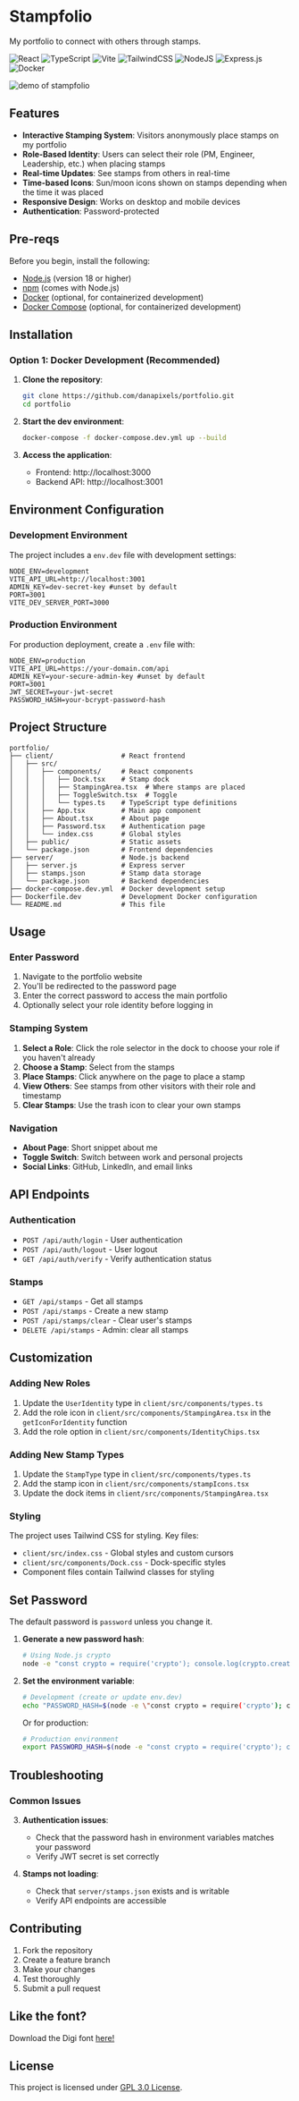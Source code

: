 # Stampfolio

My portfolio to connect with others through stamps. 

![React](https://img.shields.io/badge/react-%2320232a.svg?style=for-the-badge&logo=react&logoColor=%2361DAFB)
![TypeScript](https://img.shields.io/badge/typescript-%23007ACC.svg?style=for-the-badge&logo=typescript&logoColor=white)
![Vite](https://img.shields.io/badge/vite-%23646CFF.svg?style=for-the-badge&logo=vite&logoColor=white)
![TailwindCSS](https://img.shields.io/badge/tailwindcss-%2338B2AC.svg?style=for-the-badge&logo=tailwind-css&logoColor=white)
![NodeJS](https://img.shields.io/badge/node.js-6DA55F?style=for-the-badge&logo=node.js&logoColor=white)
![Express.js](https://img.shields.io/badge/express.js-%23404d59.svg?style=for-the-badge&logo=express&logoColor=%2361DAFB)
![Docker](https://img.shields.io/badge/docker-%230db7ed.svg?style=for-the-badge&logo=docker&logoColor=white)



![demo of stampfolio](/stampfoliodemo.gif)


## Features

- **Interactive Stamping System**: Visitors anonymously place stamps on my portfolio
- **Role-Based Identity**: Users can select their role (PM, Engineer, Leadership, etc.) when placing stamps
- **Real-time Updates**: See stamps from others in real-time
- **Time-based Icons**: Sun/moon icons shown on stamps depending when the time it was placed
- **Responsive Design**: Works on desktop and mobile devices
- **Authentication**: Password-protected 

## Pre-reqs

Before you begin, install the following:

- [Node.js](https://nodejs.org/) (version 18 or higher)
- [npm](https://www.npmjs.com/) (comes with Node.js)
- [Docker](https://www.docker.com/) (optional, for containerized development)
- [Docker Compose](https://docs.docker.com/compose/) (optional, for containerized development)

## Installation

### Option 1: Docker Development (Recommended)

1. **Clone the repository**:
   ```bash
   git clone https://github.com/danapixels/portfolio.git
   cd portfolio
   ```

2. **Start the dev environment**:
   ```bash
   docker-compose -f docker-compose.dev.yml up --build
   ```

3. **Access the application**:
   - Frontend: http://localhost:3000
   - Backend API: http://localhost:3001

## Environment Configuration

### Development Environment

The project includes a `env.dev` file with development settings:

```env
NODE_ENV=development
VITE_API_URL=http://localhost:3001
ADMIN_KEY=dev-secret-key #unset by default
PORT=3001
VITE_DEV_SERVER_PORT=3000
```

### Production Environment

For production deployment, create a `.env` file with:

```env
NODE_ENV=production
VITE_API_URL=https://your-domain.com/api
ADMIN_KEY=your-secure-admin-key #unset by default
PORT=3001
JWT_SECRET=your-jwt-secret
PASSWORD_HASH=your-bcrypt-password-hash
```

## Project Structure

```
portfolio/
├── client/                 # React frontend
│   ├── src/
│   │   ├── components/     # React components
│   │   │   ├── Dock.tsx    # Stamp dock
│   │   │   ├── StampingArea.tsx  # Where stamps are placed
│   │   │   ├── ToggleSwitch.tsx  # Toggle
│   │   │   └── types.ts    # TypeScript type definitions
│   │   ├── App.tsx         # Main app component
│   │   ├── About.tsx       # About page
│   │   ├── Password.tsx    # Authentication page
│   │   └── index.css       # Global styles
│   ├── public/             # Static assets
│   └── package.json        # Frontend dependencies
├── server/                 # Node.js backend
│   ├── server.js           # Express server
│   ├── stamps.json         # Stamp data storage
│   └── package.json        # Backend dependencies
├── docker-compose.dev.yml  # Docker development setup
├── Dockerfile.dev          # Development Docker configuration
└── README.md               # This file
```

## Usage

### Enter Password

1. Navigate to the portfolio website
2. You'll be redirected to the password page
3. Enter the correct password to access the main portfolio
4. Optionally select your role identity before logging in

### Stamping System

1. **Select a Role**: Click the role selector in the dock to choose your role if you haven't already
2. **Choose a Stamp**: Select from the stamps
3. **Place Stamps**: Click anywhere on the page to place a stamp
4. **View Others**: See stamps from other visitors with their role and timestamp
5. **Clear Stamps**: Use the trash icon to clear your own stamps

### Navigation

- **About Page**: Short snippet about me
- **Toggle Switch**: Switch between work and personal projects
- **Social Links**: GitHub, LinkedIn, and email links

## API Endpoints

### Authentication
- `POST /api/auth/login` - User authentication
- `POST /api/auth/logout` - User logout
- `GET /api/auth/verify` - Verify authentication status

### Stamps
- `GET /api/stamps` - Get all stamps
- `POST /api/stamps` - Create a new stamp
- `POST /api/stamps/clear` - Clear user's stamps
- `DELETE /api/stamps` - Admin: clear all stamps

## Customization

### Adding New Roles

1. Update the `UserIdentity` type in `client/src/components/types.ts`
2. Add the role icon in `client/src/components/StampingArea.tsx` in the `getIconForIdentity` function
3. Add the role option in `client/src/components/IdentityChips.tsx`

### Adding New Stamp Types

1. Update the `StampType` type in `client/src/components/types.ts`
2. Add the stamp icon in `client/src/components/stampIcons.tsx`
3. Update the dock items in `client/src/components/StampingArea.tsx`

### Styling

The project uses Tailwind CSS for styling. Key files:
- `client/src/index.css` - Global styles and custom cursors
- `client/src/components/Dock.css` - Dock-specific styles
- Component files contain Tailwind classes for styling

## Set Password

The default password is `password` unless you change it.

1. **Generate a new password hash**:
   ```bash
   # Using Node.js crypto
   node -e "const crypto = require('crypto'); console.log(crypto.createHash('sha256').update('your-new-password').digest('hex'));"
   ```

2. **Set the environment variable**:
   ```bash
   # Development (create or update env.dev)
   echo "PASSWORD_HASH=$(node -e \"const crypto = require('crypto'); console.log(crypto.createHash('sha256').update('your-new-password').digest('hex'));\")" >> env.dev
   ```

   Or for production:
   ```bash
   # Production environment
   export PASSWORD_HASH=$(node -e "const crypto = require('crypto'); console.log(crypto.createHash('sha256').update('your-new-password').digest('hex'));")
   ```

## Troubleshooting

### Common Issues

3. **Authentication issues**:
   - Check that the password hash in environment variables matches your password
   - Verify JWT secret is set correctly

4. **Stamps not loading**:
   - Check that `server/stamps.json` exists and is writable
   - Verify API endpoints are accessible

## Contributing

1. Fork the repository
2. Create a feature branch
3. Make your changes
4. Test thoroughly
5.  Submit a pull request

## Like the font?
Download the Digi font [here!](https://github.com/danapixels/digi-ttf)


## License

This project is licensed under [GPL 3.0 License](https://www.gnu.org/licenses/gpl-3.0.en.html).
